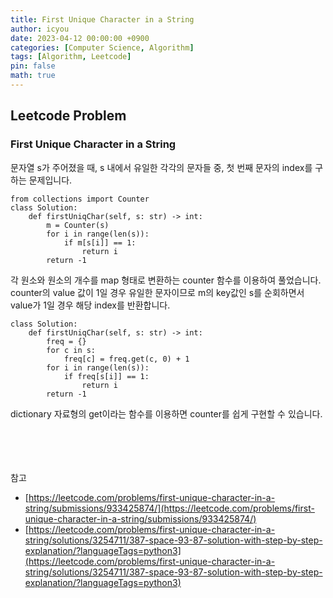 ```yaml
---
title: First Unique Character in a String
author: icyou
date: 2023-04-12 00:00:00 +0900
categories: [Computer Science, Algorithm]
tags: [Algorithm, Leetcode]
pin: false
math: true
---
```


## Leetcode Problem

### First Unique Character in a String
문자열 s가 주어졌을 때, s 내에서 유일한 각각의 문자들 중, 첫 번째 문자의 index를 구하는 문제입니다.

```
from collections import Counter
class Solution:
    def firstUniqChar(self, s: str) -> int:
        m = Counter(s)
        for i in range(len(s)):
            if m[s[i]] == 1:
                return i
        return -1
```
각 원소와 원소의 개수를 map 형태로 변환하는 counter 함수를 이용하여 풀었습니다.  
counter의 value 값이 1일 경우 유일한 문자이므로 m의 key값인 s를 순회하면서 value가 1일 경우 해당 index를 반환합니다.  

```
class Solution:
    def firstUniqChar(self, s: str) -> int:
        freq = {}
        for c in s:
            freq[c] = freq.get(c, 0) + 1
        for i in range(len(s)):
            if freq[s[i]] == 1:
                return i
        return -1
```
dictionary 자료형의 get이라는 함수를 이용하면 counter를 쉽게 구현할 수 있습니다. 


<br/><br/><br/><br/>
참고 
- [https://leetcode.com/problems/first-unique-character-in-a-string/submissions/933425874/](https://leetcode.com/problems/first-unique-character-in-a-string/submissions/933425874/)
- [https://leetcode.com/problems/first-unique-character-in-a-string/solutions/3254711/387-space-93-87-solution-with-step-by-step-explanation/?languageTags=python3](https://leetcode.com/problems/first-unique-character-in-a-string/solutions/3254711/387-space-93-87-solution-with-step-by-step-explanation/?languageTags=python3)